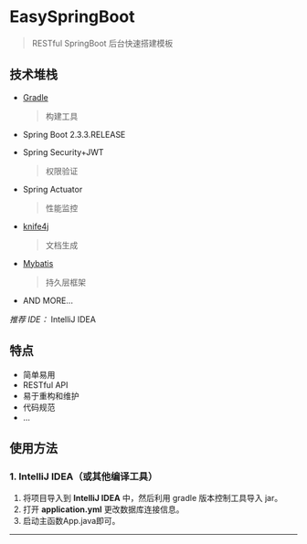 # EasySpringBoot



> RESTful SpringBoot 后台快速搭建模板



## 技术堆栈

* [Gradle](https://gradle.org/)

  > 构建工具

* Spring Boot 2.3.3.RELEASE

* Spring Security+JWT

  > 权限验证

* Spring Actuator

  > 性能监控

* [knife4j](https://doc.xiaominfo.com/)

  > 文档生成

* [Mybatis](https://baomidou.com/)

  > 持久层框架
* AND MORE...

*推荐 IDE：* IntelliJ IDEA

## 特点

* 简单易用
* RESTful API
* 易于重构和维护
* 代码规范
* ...


## 使用方法

### 1. IntelliJ IDEA（或其他编译工具）

1. 将项目导入到 **IntelliJ IDEA** 中，然后利用 gradle 版本控制工具导入 jar。
2. 打开 **application.yml** 更改数据库连接信息。
4. 启动主函数App.java即可。

------

